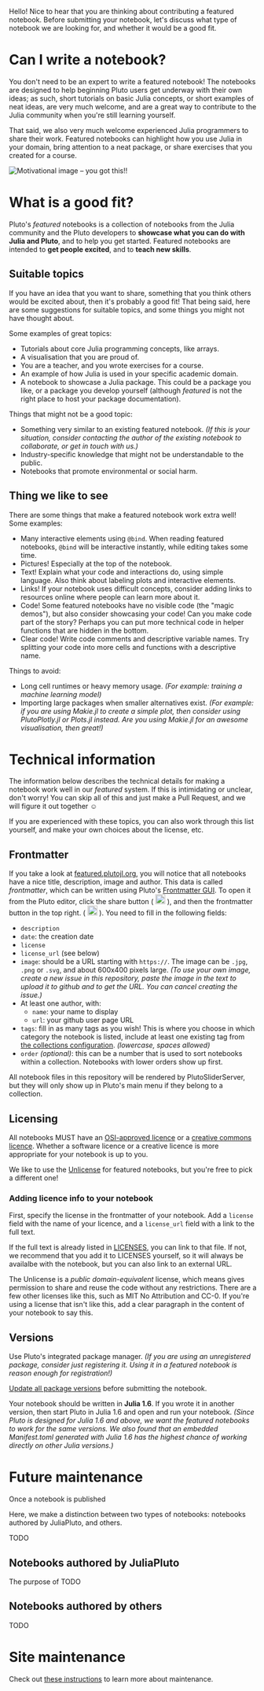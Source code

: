 Hello! Nice to hear that you are thinking about contributing a featured notebook. Before submitting your notebook, let's discuss what type of notebook we are looking for, and whether it would be a good fit.


# Can I write a notebook?

You don't need to be an expert to write a featured notebook! The notebooks are designed to help beginning Pluto users get underway with their own ideas; as such, short tutorials on basic Julia concepts, or short examples of neat ideas, are very much welcome, and are a great way to contribute to the Julia community when you're still learning yourself.

That said, we also very much welcome experienced Julia programmers to share their work. Featured notebooks can highlight how you use Julia in your domain, bring attention to a neat package, or share exercises that you created for a course.

![Motivational image – you got this!!](https://media.giphy.com/media/v1.Y2lkPTc5MGI3NjExOWwwOHV4bXg5bDBoamo2NG55OGhmZzkyM2lsNjN1emc5bzFubms2MCZlcD12MV9pbnRlcm5hbF9naWZfYnlfaWQmY3Q9Zw/6VriQO3GFRwwBVPbi4/giphy.gif)


# What is a good fit?
Pluto's *featured* notebooks is a collection of notebooks from the Julia community and the Pluto developers to **showcase what you can do with Julia and Pluto**, and to help you get started. Featured notebooks are intended to **get people excited**, and to **teach new skills**.


## Suitable topics
If you have an idea that you want to share, something that you think others would be excited about, then it's probably a good fit! That being said, here are some suggestions for suitable topics, and some things you might not have thought about.

Some examples of great topics:
- Tutorials about core Julia programming concepts, like arrays.
- A visualisation that you are proud of.
- You are a teacher, and you wrote exercises for a course.
- An example of how Julia is used in your specific academic domain.
- A notebook to showcase a Julia package. This could be a package you like, or a package you develop yourself (although *featured* is not the right place to host your package documentation).




Things that might not be a good topic:
- Something very similar to an existing featured notebook. *(If this is your situation, consider contacting the author of the existing notebook to collaborate, or get in touch with us.)*
- Industry-specific knowledge that might not be understandable to the public.
- Notebooks that promote environmental or social harm.



## Thing we like to see
There are some things that make a featured notebook work extra well! Some examples:
- Many interactive elements using `@bind`. When reading featured notebooks, `@bind` will be interactive instantly, while editing takes some time.
- Pictures! Especially at the top of the notebook. 
- Text! Explain what your code and interactions do, using simple language. Also think about labeling plots and interactive elements.
- Links! If your notebook uses difficult concepts, consider adding links to resources online where people can learn more about it.
- Code! Some featured notebooks have no visible code (the "magic demos"), but also consider showcasing your code! Can you make code part of the story? Perhaps you can put more technical code in helper functions that are hidden in the bottom.
- Clear code! Write code comments and descriptive variable names. Try splitting your code into more cells and functions with a descriptive name.


Things to avoid:
- Long cell runtimes or heavy memory usage. *(For example: training a machine learning model)*
- Importing large packages when smaller alternatives exist. *(For example: if you are using Makie.jl to create a simple plot, then consider using PlutoPlotly.jl or Plots.jl instead. Are you using Makie.jl for an awesome visualisation, then great!)*







# Technical information
The information below describes the technical details for making a notebook work well in our _featured_ system. If this is intimidating or unclear, don't worry! You can skip all of this and just make a Pull Request, and we will figure it out together ☺️

If you are experienced with these topics, you can also work through this list yourself, and make your own choices about the license, etc.

## Frontmatter
If you take a look at [featured.plutojl.org](https://featured.plutojl.org), you will notice that all notebooks have a nice title, description, image and author. This data is called *frontmatter*, which can be written using Pluto's [Frontmatter GUI](https://github.com/fonsp/Pluto.jl/pull/2104). To open it from the Pluto editor, click the share button ( <img src="https://cdn.jsdelivr.net/gh/ionic-team/ionicons@5.5.1/src/svg/share-outline.svg" width=20> ), and then the frontmatter button in the top right. ( <img src="https://cdn.jsdelivr.net/gh/ionic-team/ionicons@5.5.1/src/svg/newspaper-outline.svg" width=20> ). You need to fill in the following fields:

- `description`
- `date`: the creation date
- `license`
- `license_url` (see below)
- `image`: should be a URL starting with `https://`. The image can be `.jpg`, `.png` or `.svg`, and about 600x400 pixels large. *(To use your own image, create a new issue in this repository, paste the image in the text to upload it to github and to get the URL. You can cancel creating the issue.)*
- At least one author, with:
  - `name`: your name to display
  - `url`: your github user page URL
- `tags`: fill in as many tags as you wish! This is where you choose in which category the notebook is listed, include at least one existing tag from [the collections configuration](https://github.com/JuliaPluto/featured/blob/main/src/pluto_export_configuration.json). *(lowercase, spaces allowed)*
- `order` *(optional)*: this can be a number that is used to sort notebooks within a collection. Notebooks with lower orders show up first.

All notebook files in this repository will be rendered by PlutoSliderServer, but they will only show up in Pluto's main menu if they belong to a collection. 


## Licensing

All notebooks MUST have an [OSI-approved licence](https://opensource.org/licenses/) or a [creative commons licence](https://creativecommons.org/share-your-work/cclicenses/). Whether a software licence or a creative licence is more appropriate for your notebook is up to you.

We like to use the [Unlicense](https://opensource.org/license/unlicense/) for featured notebooks, but you're free to pick a different one!

### Adding licence info to your notebook

First, specify the license in the frontmatter of your notebook. Add a `license` field with the name of your licence, and a `license_url` field with a link to the full text.

If the full text is already listed in [LICENSES](LICENSES/), you can link to that file. If not, we recommend that you add it to LICENSES yourself, so it will always be availalbe with the notebook, but you can also link to an external URL.

The Unlicense is a *public domain-equivalent* license, which means gives permission to share and reuse the code without any restrictions. There are a few other licenses like this, such as MIT No Attribution and CC-0. If you're using a license that isn't like this, add a clear paragraph in the content of your notebook to say this.


## Versions

Use Pluto's integrated package manager. *(If you are using an unregistered package, consider just registering it. Using it in a featured notebook is reason enough for registration!)*

[Update all package versions](https://plutojl.org/en/docs/packages/#updating-packages) before submitting the notebook.

Your notebook should be written in **Julia 1.6**. If you wrote it in another version, then start Pluto in Julia 1.6 and open and run your notebook. *(Since Pluto is designed for Julia 1.6 and above, we want the featured notebooks to work for the same versions. We also found that an embedded Manifest.toml generated with Julia 1.6 has the highest chance of working directly on other Julia versions.)*



# Future maintenance
Once a notebook is published

Here, we make a distinction between two types of notebooks: notebooks authored by JuliaPluto, and others.

TODO

## Notebooks authored by JuliaPluto
The purpose of 
TODO

## Notebooks authored by others

TODO


# Site maintenance

Check out [these instructions](https://github.com/JuliaPluto/pluto-developer-instructions/blob/main/How%20to%20update%20the%20featured%20notebooks.md) to learn more about maintenance.

